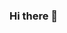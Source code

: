 ### Hi there 👋

<!--
**Minhaz5221/Minhaz5221** is a ✨ _special_ ✨ repository because its `README.md` (this file) appears on your GitHub profile.

Here are some ideas to get you started:

- 🔭 I’m currently working on ... C++
- 🌱 I’m currently learning ...C++
- 👯 I’m looking to collaborate on ... C++
- 🤔 I’m looking for help with ...C++
- 💬 Ask me about ...C++
- 📫 How to reach me: ...minhaizzaaaaaaaaaa@gmail.com
- 😄 Pronouns: ...He
- ⚡ Fun fact: ...you'll know when you hang outwith me
-->
